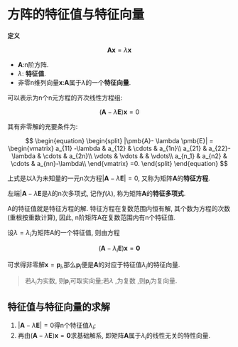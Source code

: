 # 方阵的特征值与特征向量

<b>定义</b>

$$
\pmb{Ax}=\lambda \pmb{x}
$$

- $\pmb{A}$:n阶方阵.
- $\lambda$: **特征值**.
- 非零n维列向量$\pmb{x}$:$\pmb{A}$属于$\lambda$的一个**特征向量**.

可以表示为n个n元方程的齐次线性方程组:

$$
(\pmb{A}- \lambda \pmb{E})\pmb{x}= 0
$$

其有非零解的充要条件为:

$$
\begin{equation}
	\begin{split}
		|\pmb{A}- \lambda \pmb{E}| =
		\begin{vmatrix}
			a_{11} -\lambda & a_{12} & \cdots & a_{1n}\\
			a_{21}  & a_{22}-\lambda & \cdots & a_{2n}\\
			\vdots & \vdots & & \vdots\\
			a_{n_1}  & a_{n2} & \cdots & a_{nn}-\lambda\\
		\end{vmatrix}
		=0.
	\end{split}
\end{equation}
$$

上式是以$\lambda$为未知量的一元n次方程$|\pmb{A}- \lambda \pmb{E}|=0$, 又称为矩阵$\pmb{A}$的**特征方程**.

左端$|\pmb{A}- \lambda \pmb{E}$是$\lambda$的n次多项式, 记作$f(\lambda)$, 称为矩阵$\pmb{A}$的**特征多项式**.

A的特征值就是特征方程的解. 特征方程在复数范围内恒有解, 其个数为方程的次数(重根按重数计算), 因此, n阶矩阵A在复数范围内有n个特征值.

设$\lambda=\lambda_{i}$为矩阵A的一个特征值, 则由方程

$$
( \pmb{A}- \lambda_i \pmb{E} )\pmb{x}= \pmb{0}
$$

可求得非零解$\pmb{x}=\pmb{p}_i$,那么$\pmb{p}_i$便是$\pmb{A}$的对应于特征值$\lambda_i$的特征向量.

> 若$\lambda_i$为实数, 则$\pmb{p}_i$可取实向量;若$\lambda$ ,为复数 ,则$\pmb{p}_i$为复向量.

## 特征值与特征向量的求解

1. $|\pmb{A}-\lambda \pmb{E}| =0$得n个特征值$\lambda_i$;
2. 再由$(\pmb{A}-\lambda \pmb{E})\pmb{x}=\pmb{0}$求基础解系, 即矩阵$\pmb{A}$属于$\lambda_i$的线性无关的特性向量.
